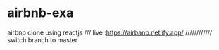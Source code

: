 # airbnb-exa
airbnb clone using reactjs
///
 live :https://airbanb.netlify.app/
 ////////////
 switch branch to master
